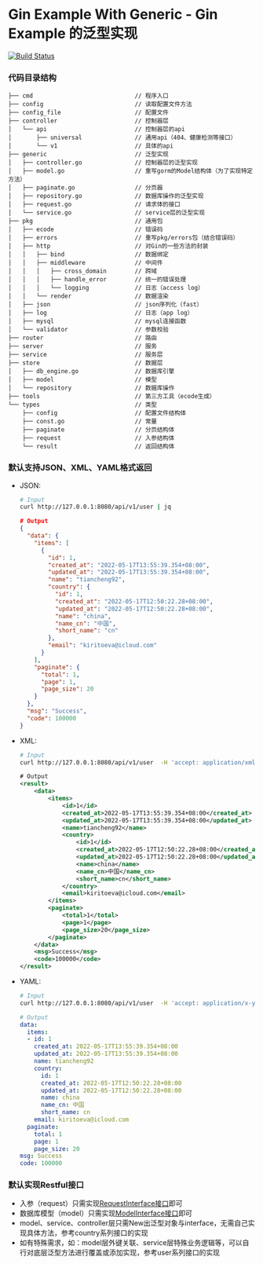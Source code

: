 # Gin Example With Generic - Gin Example 的泛型实现

[![Build Status](https://github.com/tiancheng92/gin_example_with_generic/workflows/Build/badge.svg)](https://github.com/tiancheng92/gin_example_with_generic/actions)


### 代码目录结构

```text
├── cmd                             // 程序入口
├── config                          // 读取配置文件方法
├── config_file                     // 配置文件
├── controller                      // 控制器层
│   └── api                         // 控制器层的api
│       ├── universal               // 通用api（404、健康检测等接口）
│       └── v1                      // 具体的api
├── generic                         // 泛型实现
│   ├── controller.go               // 控制器层的泛型实现
│   ├── model.go                    // 重写gorm的Model结构体（为了实现特定方法）
│   ├── paginate.go                 // 分页器
│   ├── repository.go               // 数据库操作的泛型实现
│   ├── request.go                  // 请求体的接口
│   └── service.go                  // service层的泛型实现
├── pkg                             // 通用包
│   ├── ecode                       // 错误码
│   ├── errors                      // 重写pkg/errors包（结合错误码）
│   ├── http                        // 对Gin的一些方法的封装
│   │   ├── bind                    // 数据绑定
│   │   ├── middleware              // 中间件
│   │   │   ├── cross_domain        // 跨域
│   │   │   ├── handle_error        // 统一的错误处理
│   │   │   └── logging             // 日志（access log）
│   │   └── render                  // 数据渲染
│   ├── json                        // json序列化（fast）
│   ├── log                         // 日志（app log）
│   ├── mysql                       // mysql连接函数
│   └── validator                   // 参数校验
├── router                          // 路由
├── server                          // 服务
├── service                         // 服务层
├── store                           // 数据层
│   ├── db_engine.go                // 数据库引擎
│   ├── model                       // 模型
│   └── repository                  // 数据库操作
├── tools                           // 第三方工具（ecode生成）
└── types                           // 类型
    ├── config                      // 配置文件结构体
    ├── const.go                    // 常量 
    ├── paginate                    // 分页结构体
    ├── request                     // 入参结构体
    └── result                      // 返回结构体
```

### 默认支持JSON、XML、YAML格式返回
* JSON:
    ```bash
    # Input
    curl http://127.0.0.1:8080/api/v1/user | jq
    ````
    ```json
    # Output
    {
      "data": {
        "items": [
          {
            "id": 1,
            "created_at": "2022-05-17T13:55:39.354+08:00",
            "updated_at": "2022-05-17T13:55:39.354+08:00",
            "name": "tiancheng92",
            "country": {
              "id": 1,
              "created_at": "2022-05-17T12:50:22.28+08:00",
              "updated_at": "2022-05-17T12:50:22.28+08:00",
              "name": "china",
              "name_cn": "中国",
              "short_name": "cn"
            },
            "email": "kiritoeva@icloud.com"
          }
        ],
        "paginate": {
          "total": 1,
          "page": 1,
          "page_size": 20
        }
      },
      "msg": "Success",
      "code": 100000
    }
    ```
  
* XML:
  ```bash
  # Input
  curl http://127.0.0.1:8080/api/v1/user  -H 'accept: application/xml'
  ```
  ```xml
  # Output
  <result>
      <data>
          <items>
              <id>1</id>
              <created_at>2022-05-17T13:55:39.354+08:00</created_at>
              <updated_at>2022-05-17T13:55:39.354+08:00</updated_at>
              <name>tiancheng92</name>
              <country>
                  <id>1</id>
                  <created_at>2022-05-17T12:50:22.28+08:00</created_at>
                  <updated_at>2022-05-17T12:50:22.28+08:00</updated_at>
                  <name>china</name>
                  <name_cn>中国</name_cn>
                  <short_name>cn</short_name>
              </country>
              <email>kiritoeva@icloud.com</email>
          </items>
          <paginate>
              <total>1</total>
              <page>1</page>
              <page_size>20</page_size>
          </paginate>
      </data>
      <msg>Success</msg>
      <code>100000</code>
  </result>
  ```
* YAML:
  ```bash
  # Input
  curl http://127.0.0.1:8080/api/v1/user  -H 'accept: application/x-yaml'
  ```
  ```yaml
  # Output
  data:
    items:
    - id: 1
      created_at: 2022-05-17T13:55:39.354+08:00
      updated_at: 2022-05-17T13:55:39.354+08:00
      name: tiancheng92
      country:
        id: 1
        created_at: 2022-05-17T12:50:22.28+08:00
        updated_at: 2022-05-17T12:50:22.28+08:00
        name: china
        name_cn: 中国
        short_name: cn
      email: kiritoeva@icloud.com
    paginate:
      total: 1
      page: 1
      page_size: 20
  msg: Success
  code: 100000
  ```

### 默认实现Restful接口
* 入参（request）只需实现[RequestInterface接口](https://github.com/tiancheng92/gin_example_with_generic/blob/main/generic/request.go)即可
* 数据库模型（model）只需实现[ModelInterface接口](https://github.com/tiancheng92/gin_example_with_generic/blob/main/generic/model.go)即可
* model、service、controller层只需New出泛型对象与interface，无需自己实现具体方法，参考country系列接口的实现
* 如有特殊需求，如：model层外键关联、service层特殊业务逻辑等，可以自行对底层泛型方法进行覆盖或添加实现，参考user系列接口的实现